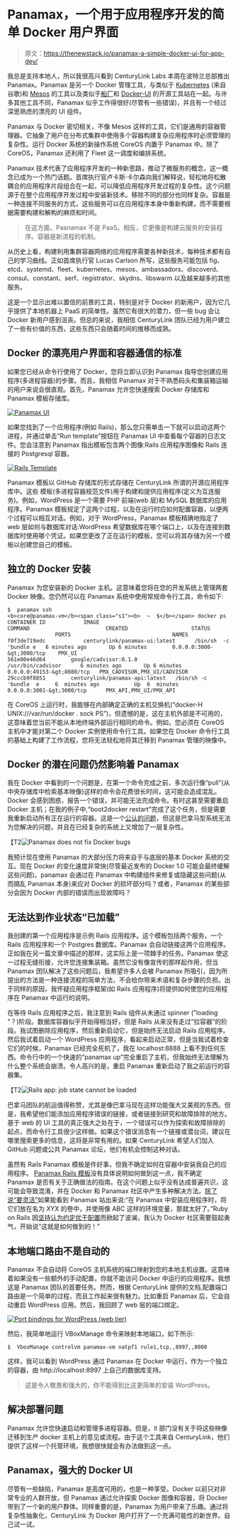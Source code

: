 # Panamax，一个用于应用程序开发的简单 Docker 用户界面

> 原文：<https://thenewstack.io/panamax-a-simple-docker-ui-for-app-dev/>

我总是支持本地人，所以我很高兴看到 CenturyLink Labs 本周在波特兰总部推出 Panamax。Panamax 是另一个 Docker 管理工具，与类似于 [Kubernetes](https://github.com/GoogleCloudPlatform/kubernetes) (来自谷歌)和 [Mesos](http://mesos.apache.org/) 的工具以及类似于[船厂](https://github.com/shipyard/shipyard)和 [Docker-UI](https://github.com/crosbymichael/dockerui) 的开源工具站在一起。与许多其他工具不同，Panamax 似乎工作得很好(尽管有一些错误)，并且有一个经过深思熟虑的漂亮的 UI 组件。

Panamax 与 Docker 密切相关，不像 Mesos 这样的工具，它们是通用的容器管理器。它抽象了用户在分布式集群中使用多个容器构建复杂应用程序时必须管理的复杂性。运行 Docker 系统的新操作系统 CoreOS 内置于 Panamax 中。除了 CoreOS，Panamax 还利用了 Fleet 这一调度和编排系统。

Panamax 技术代表了应用程序开发的一种新思路，推动了微服务的概念，这一概念已成为一个热门话题。首席执行官卢卡斯·卡尔森向我们解释说，轻松地将松散耦合的应用程序片段组合在一起，可以降低应用程序开发过程的复杂性。这个问题源于在整个应用程序开发过程中安装新技术。移除不同的部分也同样复杂。容器是一种连接不同服务的方式，这些服务可以在应用程序本身中重新构建，而不需要根据需要构建和解构的麻烦和时间。

> 在这方面，Paanamax 不是 PaaS。相反，它更像是构建云服务的安装程序。容器是新流程的机制。

从历史上看，构建利用集群容器网络的应用程序需要各种新技术，每种技术都有自己的学习曲线。正如首席执行官 Lucas Carlson 所写，这些服务可能包括 fig、etcd、systemd、fleet、kubernetes、mesos、ambassadors、discoverd、consul、constant、serf、registrator、skydns、libswarm 以及越来越多的其他服务。

这是一个显示出难以置信的前景的工具，特别是对于 Docker 的新用户，因为它几乎提供了本地机器上 PaaS 的简单性。虽然它有很大的潜力，但一些 bug 会让 Docker 新用户感到沮丧。但总的来说，我相信 CenturyLink 团队已经为用户建立了一些有价值的东西，这些东西只会随着时间的推移而成熟。

## Docker 的漂亮用户界面和容器通信的标准

如果您已经从命令行使用了 Docker，您将立即认识到 Panamax 指导您创建应用程序(多进程容器)的步骤。而且，我相信 Panamax 对于不熟悉码头和集装箱运输的用户来说会很直观。首先，Panamax 允许您快速搜索 Docker 存储库和 Panamax 模板存储库。

[![Panamax UI](img/4a8f3d2faff316682ac1f54421ef6056.png)](https://thenewstack.io/wp-content/uploads/2014/08/Screen-Shot-2014-08-12-at-12.49.19-PM.png)

如果您找到了一个应用程序(例如 Rails)，那么您只需单击一下就可以启动这两个进程，并通过单击“Run template”按钮在 Panamax UI 中查看每个容器的日志文件。您会注意到 Panamax 指出模板包含两个图像:Rails 应用程序图像和 Rails 连接的 Postgresql 容器。

[![Rails Template](img/9f56690053c199452b850cdc6be3d778.png)](https://thenewstack.io/wp-content/uploads/2014/08/Screen-Shot-2014-08-12-at-12.55.34-PM.png)

Panamax 模板以 GitHub 存储库的形式存储在 CenturyLink 所谓的开源应用程序库中。这些  模板(多进程容器规范文件)用于构建和提供应用程序(定义为互连服务)。例如，WordPress 是一个需要 PHP 前端(web 层)和 MySQL 数据库的应用程序。Panamax 模板规定了这两个过程，以及在运行时应如何配置容器，以便两个过程可以相互对话。例如，对于 WordPress，Panamax 模板精确地指定了 web 层如何与数据库对话:WordPress 希望数据库在哪个端口上，以及在连接到数据库时使用哪个凭证。如果您更改了正在运行的模板，您可以将其存储为另一个模板以创建您自己的模板。

## 独立的 Docker 安装

Panamax 为您安装新的 Docker 主机。这意味着您将在您的开发系统上管理两套 Docker 映像。您仍然可以在 Panamax 系统中使用常规命令行工具，命令如下:

```
$  panamax ssh
<b>core@panamax-vm</b><span class="s1"><b>  ~  $</b></span> docker ps
CONTAINER ID            IMAGE                                          COMMAND                        CREATED                    STATUS                     PORTS                                NAMES
f0f3de719edc            centurylink/panamax-ui:latest      /bin/sh  -c  'bundle e   6 minutes ago       Up 6 minutes        0.0.0.0:3000-&gt;3000/tcp    PMX_UI 
561e00e46d64        google/cadvisor:0.1.0            /usr/bin/cadvisor      6 minutes ago       Up 6 minutes        0.0.0.0:49153-&gt;8080/tcp   PMX_CADVISOR,PMX_UI/CADVISOR   
29cccb9f8851        centurylink/panamax-api:latest   /bin/sh -c 'bundle  e     6  minutes ago           Up  6  minutes            0.0.0.0:3001-&gt;3000/tcp      PMX_API,PMX_UI/PMX_API 

```

在 CoreOS 上运行时，我能够在内部确定正确的主机交换机(“docker-H UNIX:///var/run/docker . sock PS”)，但遗憾的是，这在主机外部是不可用的，这意味着您当前不能从本地终端外部运行相同的命令。例如，您必须在 CoreOS 主机中才能对第二个 Docker 实例使用命令行工具。如果您在 Docker 命令行工具的基础上构建了工作流程，您将无法轻松地将其迁移到 Panamax 管理的映像中。

## Docker 的潜在问题仍然影响着 Panamax

我在 Docker 中看到的一个问题是，在第一个命令完成之前，多次运行像“pull”(从中央存储库中检索基本映像)这样的命令会花费很长时间，这可能会造成混乱。Docker 会感到困惑，报告一个错误，并可能无法完成命令。有时这甚至需要重启 Docker 主机；在我的例子中,“boot2docker restart”完成了这个任务，但是需要我重新启动所有正在运行的容器。这是一个[公认的问题](https://github.com/docker/docker/issues/3115)，但这是巴拿马型系统无法为您解决的问题，并且在已经复杂的系统上又增加了一层复杂性。

【T2![Panamax does not fix Docker bugs](img/fe0316b4588c5bca057e01ac646c6788.png)

我预计现在使用 Panamax 的大部分压力将来自于与底层的基本 Docker 系统的交互。现在 Docker 的变化速度非常快(尽管最近发布的 Docker 1.0 可能会最终缓解这些问题)。panamax 会通过在 Panamax 中构建组件来修复或隐藏这些问题(从而搞乱 Panamax 本身)来应对 Docker 的损坏部分吗？或者，Panamax 的某些部分会因为 Docker 内部的错误而出现故障吗？

## 无法达到作业状态“已加载”

我创建的第一个应用程序是示例 Rails 应用程序。这个模板包括两个服务，一个 Rails 应用程序和一个 Postgres 数据库。Panamax 会自动链接这两个应用程序。正如我在另一篇文章中描述的那样，这实际上是一项棘手的任务。Panamax 使这一过程无缝衔接，允许您连接集装箱。虽然它没有像宣传的那样起作用，但当 Panamax 团队解决了这些问题后，我希望许多人会被 Panamax 所吸引，因为所提出的方法是一种连接流程的简单方法，不会给你带来术语和复杂步骤的负担。出于同样的原因，我怀疑应用程序框架(如 Rails 应用程序)将提供如何使您的应用程序在 Panamax 中运行的说明。

在等待 Rails 应用程序之后，我注意到 Rails 组件从未通过 spinner ("loading "？)阶段。数据库容器似乎开始得相当好，但是 Rails 从来没有走过“拉容器”的阶段。我试图删除应用程序，然后重新启动它，但是始终无法启动 Rails 应用程序。然后我试着启动一个 WordPress 应用程序，看起来启动正常，但是当我试着检查它们的时候，Panamax 已经完全死机了，我在 localhost:8888 上看不到任何东西。命令行中的一个快速的“panamax up”完全重启了主机，但我始终无法理解为什么整个系统会崩溃。令人高兴的是，重启 Panamax 重新启动了我之前运行的容器集。

【T2![Rails app: job state cannot be loaded](img/a89f669dff1f8c7e08494db38e01ed03.png)

巴拿马团队的航运值得称赞，尤其是像巴拿马现在这样功能强大又美观的东西。但是，我希望他们能添加应用程序错误的链接，或者链接到研究和故障排除的地方。基于 web 的 UI 工具的真正强大之处在于，一个错误可以作为探索和故障排除的起点，而命令行工具很少这样做。如果这个错误消息有一个链接或潜台词，建议在哪里搜索更多的信息，这将是非常有用的。如果 CenturyLink 希望人们加入 GitHub 问题或公共 Panamax 论坛，他们有机会控制这种对话。

虽然有 Rails Panamax 模板是件好事，但我不确定如何在容器中安装我自己的应用程序。 [Panamax Rails 模板](https://github.com/CenturyLinkLabs/panamax-public-templates/blob/master/rails_with_postgresql.pmx)没有具体说明如何做到这一点，我不确定 Panamax 是否有关于正确做法的指南。在这个问题上似乎没有达成普遍共识，这可能会导致混淆，并在 Docker 和 Panamax 社区中产生多种解决方法。[除了说“要灵活”](https://github.com/CenturyLinkLabs/panamax-ui/wiki/Panamax-Public-Templates)如果能看到 Panamax 站出来说:“在 Panamax 中安装应用程序时，将它们放在名为 XYX 的卷中，并使用像 ABC 这样的环境变量，那就太好了。”Ruby on Rails 因[坚持认为约定优于配置](https://en.wikipedia.org/wiki/Convention_over_configuration)而掀起了波澜，我认为 Docker 社区需要鼓起勇气，开始说“这就是如何做到的！”

## 本地端口路由不是自动的

Panamax 不会自动将 CoreOS 主机系统的端口映射到您的本地主机设置。这意味着如果没有一些额外的手动配置，你就不能访问 Docker 中运行的应用程序。我想这是 Panamax 团队的首要任务。然而，根据 CenturyLink 提供的文档,配置端口路由是一个简单的过程，而且工作起来很有魅力。比如重启 Panamax 后，它会自动重启 WordPress 应用。然后，我回顾了 web 层的端口绑定。

[![Port bindings for WordPress (web tier)](img/7765a72bd34423dcdb4094f2ba7cc0cd.png)](https://thenewstack.io/wp-content/uploads/2014/08/Screen-Shot-2014-08-12-at-12.32.37-PM.png)

然后，我简单地运行 VBoxManage 命令来映射本地端口，如下所示:

```
$  VboxManage controlvm panamax-vm natpf1 rule1,tcp,,8997,,8080

```

这样，我可以看到 WordPress 通过 Panamax 在 Docker 中运行，作为一个独立的容器，由 http://localhost:8997 上自己的数据库支持。

> 这是令人敬畏和强大的，你不能得到比这更简单的安装 WordPress。

## 解决部署问题

Panamax 允许您快速启动和管理多进程容器。但是，it 部门没有关于将这些映像迁移到生产 docker 主机上的意见或流程。由于这个工具来自 CenturyLink，他们提供了这样一个托管环境，我想很快就会有办法做到这一点。

## Panamax，强大的 Docker UI

尽管有一些缺陷，Panamax 是高度可用的，也是一种享受。Docker 以前只对非常专业的人群开放，但 Panamax 通过允许探索 Docker 图像和容器，将 Docker 带到了一个新的用户群体。同样重要的是，Panamax 为用户带来了乐趣。通过将复杂性抽象化，CenturyLink 为 Docker 用户打开了一个充满可能性的新世界。自己试一试。

<svg xmlns:xlink="http://www.w3.org/1999/xlink" viewBox="0 0 68 31" version="1.1"><title>Group</title> <desc>Created with Sketch.</desc></svg>